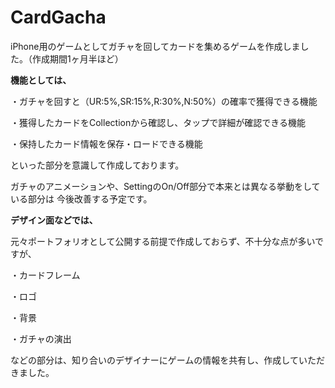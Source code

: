 # CardGacha

iPhone用のゲームとしてガチャを回してカードを集めるゲームを作成しました。（作成期間1ヶ月半ほど）


__機能としては、__

・ガチャを回すと（UR:5%,SR:15%,R:30%,N:50%）の確率で獲得できる機能

・獲得したカードをCollectionから確認し、タップで詳細が確認できる機能

・保持したカード情報を保存・ロードできる機能

といった部分を意識して作成しております。


ガチャのアニメーションや、SettingのOn/Off部分で本来とは異なる挙動をしている部分は
今後改善する予定です。


__デザイン面などでは、__

元々ポートフォリオとして公開する前提で作成しておらず、不十分な点が多いですが、

・カードフレーム

・ロゴ

・背景

・ガチャの演出

などの部分は、知り合いのデザイナーにゲームの情報を共有し、作成していただきました。



